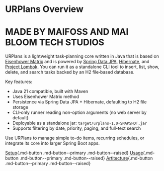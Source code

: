 # URPlans Overview

# MADE BY MAIFOSS AND MAI BLOOM TECH STUDIOS

URPlans is a lightweight task‐planning core written in Java that is based on [Eisenhower Matrix](https://asana.com/resources/eisenhower-matrix) and is powered by [Spring Data JPA](https://spring.io/projects/spring-data-jpa), [Hibernate](https://hibernate.org/), and [Project Lombok](https://projectlombok.org/). You can run it as a standalone CLI tool to insert, list, show, delete, and search tasks backed by an H2 file‐based database.

Key features:

- Java 21 compatible, built with Maven
- Uses Eisenhower Matrix method
- Persistence via Spring Data JPA + Hibernate, defaulting to H2 file storage  
- CLI‐only runner reading non-option arguments (no web server by default)  
- Deployable as a standalone jar: `target/urplans-1.0-SNAPSHOT.jar`  
- Supports filtering by date, priority, paging, and full-text search  

Use URPlans to manage simple to-do items, recurring schedules, or integrate its core into larger Spring Boot apps.

[Setup](./setup.md){.md-button .md-button--primary .md-button--raised}
[Usage](./usage.md){.md-button .md-button--primary .md-button--raised}
[Artitecture](./architecture.md){.md-button .md-button--primary .md-button--raised}

